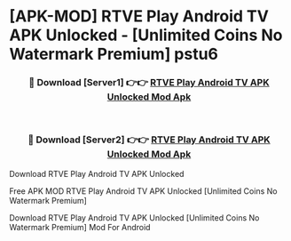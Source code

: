 # [APK-MOD] RTVE Play Android TV APK Unlocked - [Unlimited Coins No Watermark Premium] pstu6



<div align="center">
<h3>🔴 Download [Server1] 👉👉 <a href="https://momento.my/?title=RTVE_Play_Android_TV_APK_Unlocked">RTVE Play Android TV APK Unlocked Mod Apk</a></h3><br>

<h3>🔴 Download [Server2] 👉👉 <a href="https://momento.my/?title=RTVE_Play_Android_TV_APK_Unlocked">RTVE Play Android TV APK Unlocked Mod Apk</a></h3>
</div>



Download RTVE Play Android TV APK Unlocked 

Free APK MOD RTVE Play Android TV APK Unlocked [Unlimited Coins No Watermark Premium]

Download RTVE Play Android TV APK Unlocked [Unlimited Coins No Watermark Premium] Mod For Android
